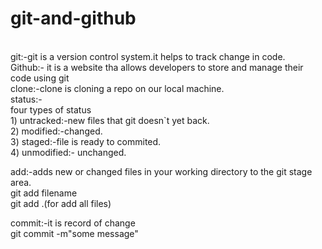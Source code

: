 # git-and-github
<br>
git:-git is a version control system.it helps to track change in code.
<br>
Github:- it is a website tha allows developers to store and manage their code using git
<br>
clone:-clone is cloning a repo on our local machine.
<br>
status:-
<br>
    four types of status
    <br>
    1) untracked:-new files that git doesn`t yet back.
    <br>
    2) modified:-changed.
    <br>
    3) staged:-file is ready to commited.
    <br>
    4) unmodified:- unchanged.
<br>

add:-adds new or changed files in your working directory to the git stage area.
<br>
git add filename
<br>
git add .(for add all files)
<br>

commit:-it is record of change
<br>
git commit -m"some message"
 
